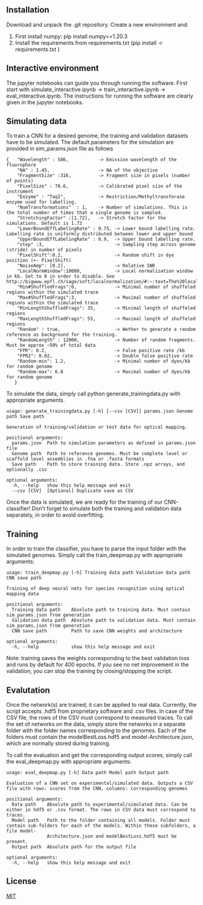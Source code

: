 

## Installation

Download and unpack the .git repository. Create a new environment and:
1) First install numpy: pip install numpy==1.20.3
2) Install the requirements from requirements.txt (pip install -r requirements.txt )

## Interactive environment

The jupyter notebooks can guide you through running the software. First start with simulate_interactive.ipynb -> train_interactive.ipynb -> eval_interactive.ipynb. The instructions for running the software are clearly given in the jupyter notebooks.


## Simulating data

To train a CNN for a desired genome, the training and validation datasets have to be simulated. The default parameters for the simulation are provided in sim_params.json file as follows

```
{   "Wavelength" : 586,           -> Emission wavelength of the fluorophore
    "NA" : 1.45,                  -> NA of the objective
    "FragmentSize" :316,          -> Fragment size in pixels (number of points)
    "PixelSize" : 78.6,           -> Calibrated pixel size of the instrument
    "Enzyme" : "TaqI",            -> Restriction/Methyltransferase enzyme used for labelling.   
    "NumTransformations"  : 1,    -> Number of simulations. This is the total number of times that a single genome is sampled.
    "StretchingFactor" :[1.72],   -> Stretch factor for the simulations. Default is 1.72
    "LowerBoundEffLabelingRate" : 0.75, -> Lower bound labelling rate. Labelling rate is uniformly distributed between lower and upper bound 
    "UpperBoundEffLabelingRate" : 0.9,  -> Upper bound labelling rate. 
    "step" :3,                          -> Sampling step across genome (stride) in number of pixels
    "PixelShift":0.2,                   -> Random shift in dye position (+- PixelShift)
    "NoiseAmp": [0.2],                  -> Relative SNR
    "LocalNormWindow":10000,            -> Local normalization window in kb. Set to 0 in order to disable. See http://bigwww.epfl.ch/sage/soft/localnormalization/#:~:text=The%20local%20normalization%20tends%20to,uneven%20illumination%20or%20shading%20artifacts.http://bigwww.epfl.ch/sage/soft/localnormalization/#:~:text=The%20local%20normalization%20tends%20to,uneven%20illumination%20or%20shading%20artifacts. 
    "Min#ShuffledFrags":0,              -> Minimal number of shuffeled regions within the simulated trace
    "Max#ShuffledFrags":3,              -> Maximal number of shuffeled regions within the simulated trace
    "MinLengthShuffledFrags": 35,       -> Minimal length of shuffeled regions
    "MaxLengthShuffledFrags": 55,       -> Maximal length of shuffeled regions
    "Random" : true,                    -> Wether to generate a random reference as background for the training. 
    "RandomLength" : 12000,             -> Number of random fragments. Must be approx ~50% of total data
    "FPR": 0.2,                         -> False positive rate /kb
    "FPR2": 0.02,                       -> Double false positive rate
    "Random-min": 1.2,                  -> Minimal number of dyes/kb for random genome
    "Random-max": 6.8                   -> Maximal number of dyes/kb for random genome
   }    
```
To simulate the data, simply call python generate_trainingdata.py with appropriate arguments. 


```
usage: generate_trainingdata.py [-h] [--csv [CSV]] params.json Genome path Save path

Generation of training/validation or test data for optical mapping.

positional arguments:
  params.json  Path to simulation parameters as defined in params.json file
  Genome path  Path to reference genomes. Must be complete level or scaffold level assemblies in .fna or .fasta formats
  Save path    Path to store training data. Store .npz arrays, and optionally .csv 

optional arguments:
  -h, --help   show this help message and exit
  --csv [CSV]  [Optional] Duplicate save as CSV
```
Once the data is simulated, we are ready for the training of our CNN-classifier! Don't forget to simulate both the training and validation data separately, in order to avoid overfitting.

## Training

In order to train the classifier, you have to parse the input folder with the simulated genomes. Simply call the train_deepmap.py with appropriate arguments:
```
usage: train_deepmap.py [-h] Training data path Validation data path CNN save path

Training of deep neural nets for species recognition using optical mapping data

positional arguments:
  Training data path    Absolute path to training data. Must contain sim_params.json from generation
  Validation data path  Absolute path to validation data. Must contain sim_params.json from generation
  CNN save path         Path to save CNN weights and architecture

optional arguments:
  -h, --help            show this help message and exit
```

Note: training saves the weights corresponding to the best validation loss and runs by default for 400 epochs. If you see no net improvement in the validation, you can stop the training by closing/stopping the script.

## Evalutation

Once the network(s) are trained, it can be applied to real data. Currently, the script accepts .hdf5 from proprietary software and .csv files. In case of the CSV file, the rows of the CSV must correspond to measured traces. To call the set of networks on the data, simply store the networks in a separate folder with the folder names corresponding to the genomes. Each of the folders must contain the modelBestLoss.hdf5 and model-Architecture.json, which are normally stored during training.

To call the evaluation and get the corresponding output scores, simply call the eval_deepmap.py with appropriate arguments:

````
usage: eval_deepmap.py [-h] Data path Model path Output path

Evaluation of a CNN set on experimental/simulated data. Outputs a CSV file with rows: scores from the CNN, columns: corresponding genomes

positional arguments:
  Data path    Absolute path to experimental/simulated data. Can be either in hdf5 or .csv format. The rows in CSV data must correspond to traces.
  Model path   Path to the folder containing all models. Folder must contain sub-folders for each of the models. Within these subfolders, a file model-
               Architecture.json and modelBestLoss.hdf5 must be present.
  Output path  Absolute path for the output file

optional arguments:
  -h, --help   show this help message and exit
````


## License

[MIT](https://choosealicense.com/licenses/mit/)
